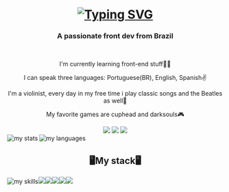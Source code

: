  <h1 text align= "center">
 <a href="https://git.io/typing-svg"><img src="https://readme-typing-svg.demolab.com?font=Fira+Code&size=30&pause=1000&width=435&lines=Hello+there%F0%9F%98%81;Welcome+to+my+profile!;I'm+Israel+Moreira%F0%9F%98%8E" alt="Typing SVG"/>
 </a>
 </h1>
 

 <h3 text align = "center">A passionate front dev from Brazil</h3>

 </br>

 <div align = "center">
  
   I'm currently learning front-end stuff👨‍💻
   
   I can speak three languages: Portuguese(BR), English, Spanish✌️
   
   I'm a violinist, every day in my free time i play classic songs and the Beatles as well🎻
   
   My favorite games are cuphead and darksouls🎮
  </div>

<div align = "center">
<a href="mailto:isaraelsilvaaa@gmail.com">
<img src="https://img.shields.io/badge/Gmail-D14836?style=for-the-badge&logo=gmail&logoColor=white" target="_blank" /></a> 
</a>
<a href="https://www.linkedin.com/in/israel-da-silva-moreira-9a6a99243/" target="_blank">
<img src="https://img.shields.io/badge/LinkedIn-0077B5?style=for-the-badge&logo=linkedin&logoColor=white" target="_blank"></a>
</a>
<a href="https://www.instagram.com/raelll_98/" target="_blank">
<img src="https://img.shields.io/badge/Instagram-E4405F?style=for-the-badge&logo=instagram&logoColor=white" target="_blank"></a>
</a>
</div>


 <div align = "center">
<img alt = "my stats" align = "left" widht = "47%" src =  "https://github-readme-stats.vercel.app/api?username=Kburial" />  
<img alt = "my languages" align = "left" widht = "47%" src = "https://github-readme-stats.vercel.app/api/top-langs/?username=Kburial&layout=donut" />
 </div>
 
 <br>
<h2 text align = "center">🖥My stack🖥</h2>

<div aling = "center">
<img alt = "my skills" src="https://img.shields.io/badge/JavaScript-323330?style=for-the-badge&logo=javascript&logoColor=F7DF1E"><img src="https://img.shields.io/badge/Node%20js-339933?style=for-the-badge&logo=nodedotjs&logoColor=white"><img src="https://img.shields.io/badge/React-20232A?style=for-the-badge&logo=react&logoColor=61DAFB"><img src="https://img.shields.io/badge/MySQL-005C84?style=for-the-badge&logo=mysql&logoColor=white"><img src="https://img.shields.io/badge/HTML5-E34F26?style=for-the-badge&logo=html5&logoColor=white"><img src="https://img.shields.io/badge/CSS3-1572B6?style=for-the-badge&logo=css3&logoColor=white">
</div>
